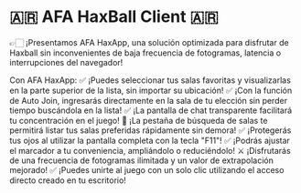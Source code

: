 # 🇦🇷 AFA HaxBall Client 🇦🇷
👉🏻 ¡Presentamos AFA HaxApp, una solución optimizada para disfrutar de Haxball sin inconvenientes de baja frecuencia de fotogramas, latencia o interrupciones del navegador!

Con AFA HaxApp: ✅ ¡Puedes seleccionar tus salas favoritas y visualizarlas en la parte superior de la lista, sin importar su ubicación! ✅ ¡Con la función de Auto Join, ingresarás directamente en la sala de tu elección sin perder tiempo buscándola en la lista! ✅ ¡La pantalla de chat transparente facilitará tu concentración en el juego! 🔘 ¡La pestaña de búsqueda de salas te permitirá listar tus salas preferidas rápidamente sin demora! ✅ ¡Protegerás tus ojos al utilizar la pantalla completa con la tecla "F11"! ✅ ¡Podrás ajustar el marcador a tu conveniencia, ampliándolo o reduciéndolo! ⚔️ ¡Disfrutarás de una frecuencia de fotogramas ilimitada y un valor de extrapolación mejorado! ✅ ¡Puedes unirte al juego con un solo clic utilizando el acceso directo creado en tu escritorio!
